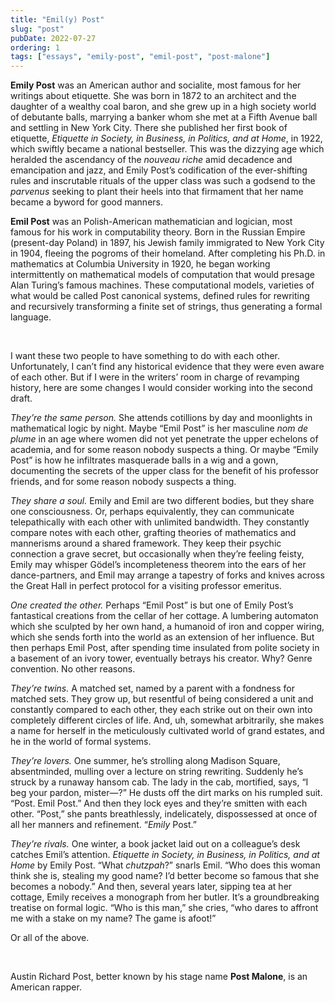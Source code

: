 ```yaml
---
title: "Emil(y) Post"
slug: "post"
pubDate: 2022-07-27
ordering: 1
tags: ["essays", "emily-post", "emil-post", "post-malone"]
---
```


<strong>Emily Post</strong> <span class="small-caps">was an American author</span> and socialite, most famous for her writings about etiquette. She was born in 1872 to an architect and the daughter of a wealthy coal baron, and she grew up in a high society world of debutante balls, marrying a banker whom she met at a Fifth Avenue ball and settling in New York City. There she published her first book of etiquette, _Etiquette in Society, in Business, in Politics, and at Home_, in 1922, which swiftly became a national bestseller. This was the dizzying age which heralded the ascendancy of the _nouveau riche_ amid decadence and emancipation and jazz, and Emily Post’s codification of the ever-shifting rules and inscrutable rituals of the upper class was such a godsend to the _parvenus_ seeking to plant their heels into that firmament that her name became a byword for good manners.

<strong>Emil Post</strong> <span class="small-caps">was an Polish-American mathematician</span> and logician, most famous for his work in computability theory. Born in the Russian Empire (present-day Poland) in 1897, his Jewish family immigrated to New York City in 1904, fleeing the pogroms of their homeland. After completing his Ph.D. in mathematics at Columbia University in 1920, he began working intermittently on mathematical models of computation that would presage Alan Turing’s famous machines. These computational models, varieties of what would be called Post canonical systems, defined rules for rewriting and recursively transforming a finite set of strings, thus generating a formal language.

<br />

I want these two people to have something to do with each other. Unfortunately, I can’t find any historical evidence that they were even aware of each other. But if I were in the writers’ room in charge of revamping history, here are some changes I would consider working into the second draft.

_They’re the same person._ She attends cotillions by day and moonlights in mathematical logic by night. Maybe “Emil Post” is her masculine _nom de plume_ in an age where women did not yet penetrate the upper echelons of academia, and for some reason nobody suspects a thing. Or maybe “Emily Post” is how he infiltrates masquerade balls in a wig and a gown, documenting the secrets of the upper class for the benefit of his professor friends, and for some reason nobody suspects a thing.

_They share a soul._ Emily and Emil are two different bodies, but they share one consciousness. Or, perhaps equivalently, they can communicate telepathically with each other with unlimited bandwidth. They constantly compare notes with each other, grafting theories of mathematics and mannerisms around a shared framework. They keep their psychic connection a grave secret, but occasionally when they’re feeling feisty, Emily may whisper Gödel’s incompleteness theorem into the ears of her dance-partners, and Emil may arrange a tapestry of forks and knives across the Great Hall in perfect protocol for a visiting professor emeritus.

_One created the other._ Perhaps “Emil Post” is but one of Emily Post’s fantastical creations from the cellar of her cottage. A lumbering automaton which she sculpted by her own hand, a humanoid of iron and copper wiring, which she sends forth into the world as an extension of her influence. But then perhaps Emil Post, after spending time insulated from polite society in a basement of an ivory tower, eventually betrays his creator. Why? Genre convention. No other reasons.

_They’re twins._ A matched set, named by a parent with a fondness for matched sets. They grow up, but resentful of being considered a unit and constantly compared to each other, they each strike out on their own into completely different circles of life. And, uh, somewhat arbitrarily, she makes a name for herself in the meticulously cultivated world of grand estates, and he in the world of formal systems.

_They’re lovers._ One summer, he’s strolling along Madison Square, absentminded, mulling over a lecture on string rewriting. Suddenly he’s struck by a runaway hansom cab. The lady in the cab, mortified, says, “I beg your pardon, mister—?” He dusts off the dirt marks on his rumpled suit. “Post. Emil Post.” And then they lock eyes and they’re smitten with each other. “Post,” she pants breathlessly, indelicately, dispossessed at once of all her manners and refinement. “_Emily_ Post.”

_They’re rivals._ One winter, a book jacket laid out on a colleague’s desk catches Emil’s attention. _Etiquette in Society, in Business, in Politics, and at Home_ by Emily Post. “What _chutzpah_?” snarls Emil. “Who does this woman think she is, stealing my good name? I’d better become so famous that she becomes a nobody.” And then, several years later, sipping tea at her cottage, Emily receives a monograph from her butler. It’s a groundbreaking treatise on formal logic. “Who is this man,” she cries, “who dares to affront me with a stake on my name? The game is afoot!”

Or all of the above.

<br />

Austin Richard Post, better known by his stage name **Post Malone**, is an American rapper.
